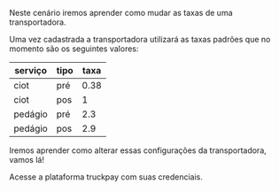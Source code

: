 Neste cenário iremos aprender como mudar as taxas de uma transportadora.

Uma vez cadastrada a transportadora utilizará as taxas padrões que no momento são os seguintes valores:


|serviço|tipo|taxa|
|-----|-----|-----|
| ciot| pré | 0.38|
| ciot| pos | 1|
| pedágio| pré | 2.3|
| pedágio| pos | 2.9|


Iremos aprender como alterar essas configurações da transportadora, vamos lá!

Acesse a plataforma truckpay com suas credenciais.

